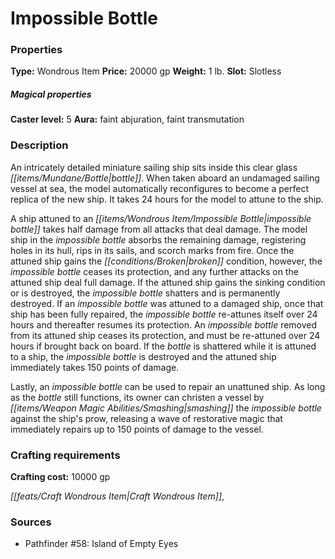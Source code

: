 ﻿---
Title: "Impossible Bottle"
Type: "Wondrous Item"
Price: "20000 gp"
Weight: "1 lb."
Slot: "Slotless"
Caster level: "5"
Aura: "faint abjuration, faint transmutation"
Description: |
  "An intricately detailed miniature sailing ship sits inside this clear glass bottle. When taken aboard an undamaged sailing vessel at sea, the model automatically reconfigures to become a perfect replica of the new ship. It takes 24 hours for the model to attune to the ship.
  A ship attuned to an _impossible bottle_ takes half damage from all attacks that deal damage. The model ship in the _impossible bottle_ absorbs the remaining damage, registering holes in its hull, rips in its sails, and scorch marks from fire. Once the attuned ship gains the broken condition, however, the _impossible bottle_ ceases its protection, and any further attacks on the attuned ship deal full damage. If the attuned ship gains the sinking condition or is destroyed, the _impossible bottle_ shatters and is permanently destroyed. If an _impossible bottle_ was attuned to a damaged ship, once that ship has been fully repaired, the _impossible bottle_ re-attunes itself over 24 hours and thereafter resumes its protection. An _impossible bottle_ removed from its attuned ship ceases its protection, and must be re-attuned over 24 hours if brought back on board. If the bottle is shattered while it is attuned to a ship, the _impossible bottle_ is destroyed and the attuned ship immediately takes 150 points of damage.
  Lastly, an _impossible bottle_ can be used to repair an unattuned ship. As long as the bottle still functions, its owner can christen a vessel by smashing the _impossible bottle_ against the ship's prow, releasing a wave of restorative magic that immediately repairs up to 150 points of damage to the vessel."
Crafting cost: "10000 gp"
Sources: "['Pathfinder #58: Island of Empty Eyes']"
---

# Impossible Bottle

### Properties

**Type:** Wondrous Item **Price:** 20000 gp **Weight:** 1 lb. **Slot:** Slotless

##### Magical properties

**Caster level:** 5 **Aura:** faint abjuration, faint transmutation

### Description

An intricately detailed miniature sailing ship sits inside this clear glass _[[items/Mundane/Bottle|bottle]]_. When taken aboard an undamaged sailing vessel at sea, the model automatically reconfigures to become a perfect replica of the new ship. It takes 24 hours for the model to attune to the ship.

A ship attuned to an _[[items/Wondrous Item/Impossible Bottle|impossible bottle]]_ takes half damage from all attacks that deal damage. The model ship in the _impossible bottle_ absorbs the remaining damage, registering holes in its hull, rips in its sails, and scorch marks from fire. Once the attuned ship gains the _[[conditions/Broken|broken]]_ condition, however, the _impossible bottle_ ceases its protection, and any further attacks on the attuned ship deal full damage. If the attuned ship gains the sinking condition or is destroyed, the _impossible bottle_ shatters and is permanently destroyed. If an _impossible bottle_ was attuned to a damaged ship, once that ship has been fully repaired, the _impossible bottle_ re-attunes itself over 24 hours and thereafter resumes its protection. An _impossible bottle_ removed from its attuned ship ceases its protection, and must be re-attuned over 24 hours if brought back on board. If the _bottle_ is shattered while it is attuned to a ship, the _impossible bottle_ is destroyed and the attuned ship immediately takes 150 points of damage.

Lastly, an _impossible bottle_ can be used to repair an unattuned ship. As long as the _bottle_ still functions, its owner can christen a vessel by _[[items/Weapon Magic Abilities/Smashing|smashing]]_ the _impossible bottle_ against the ship's prow, releasing a wave of restorative magic that immediately repairs up to 150 points of damage to the vessel.

### Crafting requirements

**Crafting cost:** 10000 gp

_[[feats/Craft Wondrous Item|Craft Wondrous Item]]_,

### Sources

* Pathfinder #58: Island of Empty Eyes